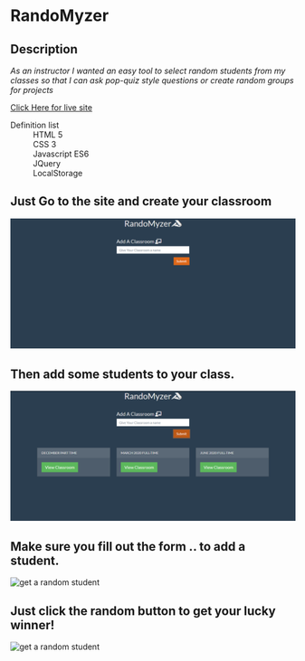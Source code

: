 # RandoMyzer
## Description
*As an instructor I wanted an easy tool to select random students from my classes so that I can ask pop-quiz style questions or create random groups for projects*
 
 [Click Here for live site](https://djibba22.github.io/RandoMyzer/)
 
<dl>
  <dt>Definition list</dt>
  <dd>HTML 5</dd>
  <dd>CSS 3</dd>
  <dd>Javascript ES6</dd>
  <dd>JQuery</dd>
  <dd>LocalStorage</dd>

##  Just Go to the site and create your classroom
![create classrooms](./images/homescreen.png "Create Classrooms")
##  Then add some students to your class.
![create classrooms](./images/classrooms.png "Create Classrooms")
##  Make sure you fill out the form .. to add a student.
![get a random student](https://media.giphy.com/media/W6WItj5JmjyT1uXu7H/giphy.gif "Create Classrooms")
##  Just click the random button to get your lucky winner!
![get a random student](https://media.giphy.com/media/VIEmbKFN76mHv45oE1/giphy.gif "Create Classrooms")
